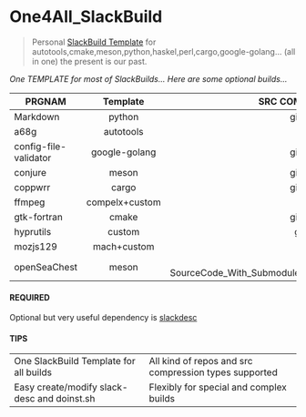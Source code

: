 # One4All_SlackBuild


> Personal [SlackBuild Template](https://github.com/rizitis/One4All_SlackBuild/blob/main/TEMPLATE.SlackBuild) for autotools,cmake,meson,python,haskel,perl,cargo,google-golang... (all in one)
> the present is our past.

*One TEMPLATE for most of SlackBuilds...
Here are some optional builds...*

| PRGNAM |Template | SRC COMPRESS | 
| ------------- |:-------------:| -----:| 
| Markdown | python | git+tar.gz | 
| a68g | autotools | tar.gz | 
| config-file-validator | google-golang | git+tar.gz |
| conjure | meson | git+tar.gz |
| coppwrr | cargo | git+tar.gz |
| ffmpeg | compelx+custom | tar.xz |
| gtk-fortran | cmake | git+tar.gz |
| hyprutils | custom | git clone |
| mozjs129 | mach+custom | tar.xz |
| openSeaChest | meson |git+ SourceCode_With_Submodules.tar.xz |


#### REQUIRED

Optional but very useful dependency is [slackdesc](https://slack-desc.sourceforge.net/)

#### TIPS

<table>
   <tr>
      <td>One SlackBuild Template for all builds</td>
      <td>All kind of repos and src compression types supported</td>
   </tr>
   <tr>
      <td>Easy create/modify slack-desc and doinst.sh</td>
      <td>Flexibly for special and complex builds</td>
   </tr>
</table>


